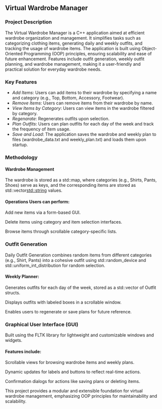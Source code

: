 ## Virtual Wardrobe Manager

### Project Description

The Virtual Wardrobe Manager is a C++ application aimed at efficient wardrobe organization and management. It simplifies tasks such as categorizing clothing items, generating daily and weekly outfits, and tracking the usage of wardrobe items. The application is built using Object-Oriented Programming (OOP) principles, ensuring scalability and ease of future enhancement. Features include outfit generation, weekly outfit planning, and wardrobe management, making it a user-friendly and practical solution for everyday wardrobe needs.

### Key Features

- *Add Items*: Users can add items to their wardrobe by specifying a name and category (e.g., Top, Bottom, Accessory, Footwear).
- *Remove Items*: Users can remove items from their wardrobe by name.
- *View Items by Category*: Users can view items in the wardrobe filtered by category.
- *Regenarate*: Regenerates outfits upon selection.
- *Plan Outfits*: Users can plan outfits for each day of the week and track the frequency of item usage.
- *Save and Load*: The application saves the wardrobe and weekly plan to files (wardrobe_data.txt and weekly_plan.txt) and loads them upon startup.



### Methodology

#### Wardrobe Management

The wardrobe is stored as a std::map, where categories (e.g., Shirts, Pants, Shoes) serve as keys, and the corresponding items are stored as std::vector<std::string> values.

#### Operations Users can perform:

Add new items via a form-based GUI.

Delete items using category and item selection interfaces.

Browse items through scrollable category-specific lists.

### Outfit Generation

Daily Outfit Generation combines random items from different categories (e.g., Shirt, Pants) into a cohesive outfit using std::random_device and std::uniform_int_distribution for random selection.

#### Weekly Planner:

Generates outfits for each day of the week, stored as a std::vector of Outfit structs.

Displays outfits with labeled boxes in a scrollable window.

Enables users to regenerate or save plans for future reference.

### Graphical User Interface (GUI)

Built using the FLTK library for lightweight and customizable windows and widgets.

#### Features include:

Scrollable views for browsing wardrobe items and weekly plans.

Dynamic updates for labels and buttons to reflect real-time actions.

Confirmation dialogs for actions like saving plans or deleting items.



This project provides a modular and extensible foundation for virtual wardrobe management, emphasizing OOP principles for maintainability and scalability.
